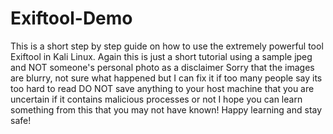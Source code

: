 # Exiftool-Demo
This is a short step by step guide on how to use the extremely powerful tool Exiftool in Kali Linux.
Again this is just a short tutorial using a sample jpeg and NOT someone's personal photo as a disclaimer
Sorry that the images are blurry, not sure what happened but I can fix it if too many people say its too hard to read
DO NOT save anything to your host machine that you are uncertain if it contains malicious processes or not
I hope you can learn something from this that you may not have known!
Happy learning and stay safe!
